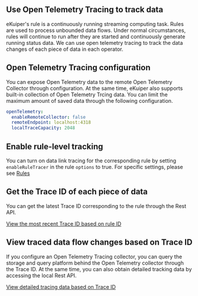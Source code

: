 ## Use Open Telemetry Tracing to track data

eKuiper's rule is a continuously running streaming computing task. Rules are used to process unbounded data flows. Under normal circumstances, rules will continue to run after they are started and continuously generate running status data. We can use open telemetry tracing to track the data changes of each piece of data in each operator.

## Open Telemetry Tracing configuration

You can expose Open Telemetry data to the remote Open Telemetry Collector through configuration. At the same time, eKuiper also supports built-in collection of Open Telemetry Trcing data. You can limit the maximum amount of saved data through the following configuration.

```yaml
openTelemetry:
  enableRemoteCollector: false
  remoteEndpoint: localhost:4318
  localTraceCapacity: 2048
```

## Enable rule-level tracking

You can turn on data link tracing for the corresponding rule by setting `enableRuleTracer` in the rule `options` to true. For specific settings, please see [Rules](../../guide/rules/overview.md#rules)

## Get the Trace ID of each piece of data

You can get the latest Trace ID corresponding to the rule through the Rest API.

[View the most recent Trace ID based on rule ID](../../api/restapi/trace.md#view-the-latest-trace-id-based-on-the-rule-id)

## View traced data flow changes based on Trace ID

If you configure an Open Telemetry Tracing collector, you can query the storage and query platform behind the Open Telemetry collector through the Trace ID. At the same time, you can also obtain detailed tracking data by accessing the local Rest API.

[View detailed tracing data based on Trace ID](../../api/restapi/trace.md#view-detailed-tracking-data-based-on-trace-id)